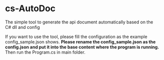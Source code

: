 # cs-AutoDoc
The simple tool to generate the api document automatically based on the C# dll and config

If you want to use the tool, please fill the configuration as the example config_sample.json shows.  **Please rename the config_sample.json as the config.json and put it into the base content where the program is running.**  Then run the Program.cs in main folder.
